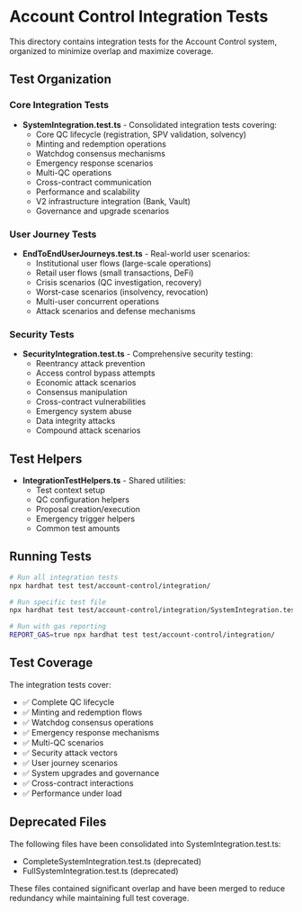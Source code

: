 # Account Control Integration Tests

This directory contains integration tests for the Account Control system, organized to minimize overlap and maximize coverage.

## Test Organization

### Core Integration Tests

- **SystemIntegration.test.ts** - Consolidated integration tests covering:
  - Core QC lifecycle (registration, SPV validation, solvency)
  - Minting and redemption operations
  - Watchdog consensus mechanisms
  - Emergency response scenarios
  - Multi-QC operations
  - Cross-contract communication
  - Performance and scalability
  - V2 infrastructure integration (Bank, Vault)
  - Governance and upgrade scenarios

### User Journey Tests

- **EndToEndUserJourneys.test.ts** - Real-world user scenarios:
  - Institutional user flows (large-scale operations)
  - Retail user flows (small transactions, DeFi)
  - Crisis scenarios (QC investigation, recovery)
  - Worst-case scenarios (insolvency, revocation)
  - Multi-user concurrent operations
  - Attack scenarios and defense mechanisms

### Security Tests

- **SecurityIntegration.test.ts** - Comprehensive security testing:
  - Reentrancy attack prevention
  - Access control bypass attempts
  - Economic attack scenarios
  - Consensus manipulation
  - Cross-contract vulnerabilities
  - Emergency system abuse
  - Data integrity attacks
  - Compound attack scenarios

## Test Helpers

- **IntegrationTestHelpers.ts** - Shared utilities:
  - Test context setup
  - QC configuration helpers
  - Proposal creation/execution
  - Emergency trigger helpers
  - Common test amounts

## Running Tests

```bash
# Run all integration tests
npx hardhat test test/account-control/integration/

# Run specific test file
npx hardhat test test/account-control/integration/SystemIntegration.test.ts

# Run with gas reporting
REPORT_GAS=true npx hardhat test test/account-control/integration/
```

## Test Coverage

The integration tests cover:
- ✅ Complete QC lifecycle
- ✅ Minting and redemption flows
- ✅ Watchdog consensus operations
- ✅ Emergency response mechanisms
- ✅ Multi-QC scenarios
- ✅ Security attack vectors
- ✅ User journey scenarios
- ✅ System upgrades and governance
- ✅ Cross-contract interactions
- ✅ Performance under load

## Deprecated Files

The following files have been consolidated into SystemIntegration.test.ts:
- CompleteSystemIntegration.test.ts (deprecated)
- FullSystemIntegration.test.ts (deprecated)

These files contained significant overlap and have been merged to reduce redundancy while maintaining full test coverage.